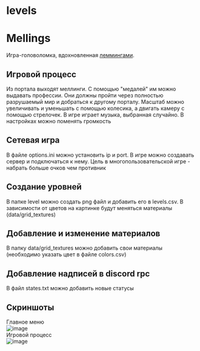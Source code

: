 # levels
# Mellings
Игра-головоломка, вдохновленная [леммингами](https://ru.wikipedia.org/wiki/Lemmings). 
## Игровой процесс
Из портала выходят меллинги. С помощью "медалей" им можно выдавать профессии. Они должны пройти через полностью разрушаемый мир и добраться к другому порталу. Масштаб можно увеличивать и уменьшать с помощью колесика, а двигать камеру с помощью стрелочек.
В игре играет музыка, выбранная случайно. В настройках можно поменять громкость
## Сетевая игра
В файле options.ini можно установить ip и port. В игре можно создавать сервер и подключаться к нему. Цель в многопользовательской игре - набрать больше очков чем противник
## Создание уровней
В папке level можно создать png файл и добавить его в levels.csv. В зависимости от цветов на картинке будут меняться материалы (data/grid_textures)
## Добавление и изменение материалов
В папку data/grid_textures можно добавить свои материалы (необходимо указать цвет в файле colors.csv) 
## Добавление надписей в discord rpc
В файл states.txt можно добавить новые статусы
## Скриншоты
Главное меню\
![image](https://user-images.githubusercontent.com/96630628/213670064-2e946cc7-3ccc-413c-8828-54dabdb91ada.png)\
Игровой процесс\
![image](https://user-images.githubusercontent.com/96630628/213670432-5f26cea3-90b3-41e4-a5a2-3b24b1de8d92.png)
